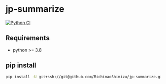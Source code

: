 # jp-summarize

[![Python CI](https://github.com/MichinaoShimizu/jp-summarize/actions/workflows/python-package.yml/badge.svg)](https://github.com/MichinaoShimizu/jp-summarize/actions/workflows/python-package.yml)

## Requirements

- python >= 3.8

## pip install

```bash
pip install -U git+ssh://git@github.com/MichinaoShimizu/jp-summarize.git
```
